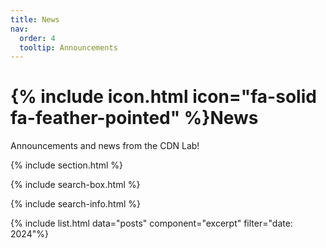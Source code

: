 ```yaml
---
title: News
nav:
  order: 4
  tooltip: Announcements
---
```


# {% include icon.html icon="fa-solid fa-feather-pointed" %}News

Announcements and news from the CDN Lab!

{% include section.html %}

{% include search-box.html %}

{% include search-info.html %}

{% include list.html data="posts" component="excerpt" filter="date: 2024"%}
